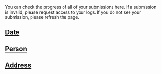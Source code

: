 You can check the progress of all of your submissions here. If a submission is invalid, please request access to your logs. If you do not see your submission, please refresh the page.

## [Date](#!Synapse:syn22277124/wiki/608220)

## [Person](#!Synapse:syn22277124/wiki/608221)

## [Address](#!Synapse:syn22277124/wiki/608222)
